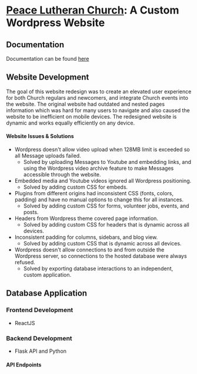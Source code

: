 # [Peace Lutheran Church](https://peacelc.com): A Custom Wordpress Website   

## Documentation
Documentation can be found [here](https://docs.google.com/document/d/15RkCXNSL9OtPKiphF9jgUPiGUlcWiMuyPx_aq3dzQ9E/edit?usp=sharing)

## Website Development   
The goal of this website redesign was to create an elevated user experience for both Church regulars and newcomers, and integrate Church events into the website. The original website had outdated and nested pages information which was hard for many users to navigate and also caused the website to be inefficient on mobile devices. The redesigned website is dynamic and works equally efficiently on any device. 

#### Website Issues & Solutions  

- Wordpress doesn't allow video upload when 128MB limit is exceeded so all Message uploads failed.
  - Solved by uploading Messages to Youtube and embedding links, and using the Wordpress video archive feature to make Messages accessible through the website.
- Embedded media and Youtube videos ignored all Wordpress positioning.
  - Solved by adding custom CSS for embeds. 
- Plugins from different origins had inconsistent CSS (fonts, colors, padding) and have no manual options to change this for all instances.
  - Solved by adding custom CSS for forms, volunteer jobs, events, and posts.
- Headers from Wordpress theme covered page information.
  - Solved by adding custom CSS for headers that is dynamic across all devices.
- Inconsistent padding for columns, sidebars, and blog view.
  - Solved by adding custom CSS that is dynamic across all devices.
- Wordpress doesn't allow connections to and from outside the Wordpress server, so connections to the hosted database were always refused.
  - Solved by exporting database interactions to an independent, custom application.
 
## Database Application
### Frontend Development
- ReactJS
### Backend Development   
- Flask API and Python
#### API Endpoints
  

